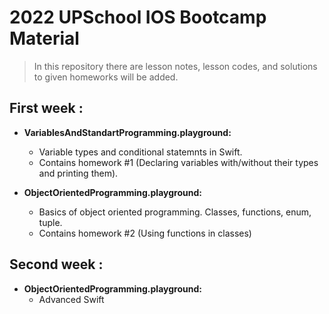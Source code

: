 # 2022 UPSchool IOS Bootcamp Material

> In this repository there are lesson notes, lesson codes, and solutions to given homeworks will be added.



## First week :

- **VariablesAndStandartProgramming.playground:**    
  - Variable types and conditional statemnts in Swift.  
  - Contains homework #1 (Declaring variables with/without their types and printing them).  

- **ObjectOrientedProgramming.playground:**
  - Basics of object oriented programming. Classes, functions, enum, tuple.  
  - Contains homework #2 (Using functions in classes)


## Second week :

- **ObjectOrientedProgramming.playground:**
  - Advanced Swift
